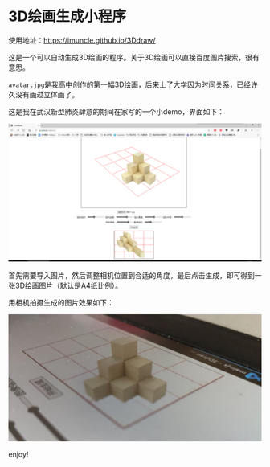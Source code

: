 # 3D绘画生成小程序

使用地址：https://imuncle.github.io/3Ddraw/

这是一个可以自动生成3D绘画的程序。关于3D绘画可以直接百度图片搜索，很有意思。

`avatar.jpg`是我高中创作的第一幅3D绘画，后来上了大学因为时间关系，已经许久没有画过立体画了。

这是我在武汉新型肺炎肆意的期间在家写的一个小demo，界面如下：

![程序界面](program.png)

首先需要导入图片，然后调整相机位置到合适的角度，最后点击生成，即可得到一张3D绘画图片（默认是A4纸比例）。

用相机拍摄生成的图片效果如下：

![3D绘画效果](result.jpg)

enjoy!
